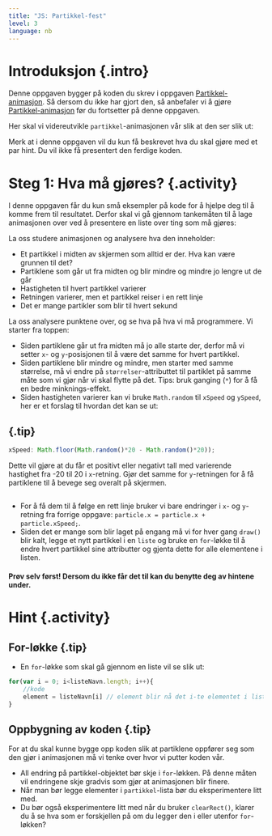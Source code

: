 ```yaml
---
title: "JS: Partikkel-fest"
level: 3
language: nb
---
```


# Introduksjon {.intro}
Denne oppgaven bygger på koden du skrev i oppgaven [Partikkel-animasjon](../partikkel_animasjon/partikkel_animasjon.html). Så dersom du ikke har gjort den, så anbefaler vi å gjøre [Partikkel-animasjon](../partikkel_animasjon/partikkel_animasjon.html) før du fortsetter på denne oppgaven.

Her skal vi videreutvikle `partikkel`-animasjonen vår slik at den ser slik ut:

<canvas id="canvas" width="500" height="500"></canvas>

<script>


        var canvas, ctx;
        var partikkelListe = [];

        window.onload = function(){
            canvas = document.getElementById("canvas");
            ctx = canvas.getContext("2d");
            setInterval(draw, 30);
        };


        //Tegner og skyter particle opp
        function draw(){

            var particle = {
                x: 250,
                y: 250,
                xSpeed: Math.floor(Math.random()*20 - Math.random()*20),
                ySpeed: Math.floor(Math.random()*20 - Math.random()*20),
                size: 10

            };

            partikkelListe.push(particle);

            ctx.clearRect(0,0,500,500);


            for (var i=0; i<partikkelListe.length; i++) {
                particle = partikkelListe[i];



                ctx.fillStyle = 'red';
                ctx.fillRect(particle.x, particle.y,particle.size,particle.size);;

                particle.x = particle.x + particle.xSpeed;
                particle.y = particle.y + particle.ySpeed;

                particle.size = particle.size * 0.96;
            }

        }
</script>

Merk at i denne oppgaven vil du kun få beskrevet hva du skal gjøre med et par hint. Du vil ikke få presentert den ferdige koden.

# Steg 1: Hva må gjøres? {.activity}
I denne oppgaven får du kun små eksempler på kode for å hjelpe deg til å komme frem til resultatet. Derfor skal vi gå gjennom tankemåten til å lage animasjonen over ved å presentere en liste over ting som må gjøres:

La oss studere animasjonen og analysere hva den inneholder:
+ Et partikkel i midten av skjermen som alltid er der. Hva kan være grunnen til det?
+ Partiklene som går ut fra midten og blir mindre og mindre jo lengre ut de går
+ Hastigheten til hvert partikkel varierer
+ Retningen varierer, men et partikkel reiser i en rett linje
+ Det er mange partikler som blir til hvert sekund

La oss analysere punktene over, og se hva på hva vi må programmere. Vi starter fra toppen:
+ Siden partiklene går ut fra midten må jo alle starte der, derfor må vi setter `x`- og `y`-posisjonen til å være det samme for hvert partikkel.
+ Siden partiklene blir mindre og mindre, men starter med samme størrelse, må vi endre på `størrelser`-attributtet til partiklet på samme måte som vi gjør når vi skal flytte på det. Tips: bruk ganging (`*`) for å få en bedre minknings-effekt.
+ Siden hastigheten varierer kan vi bruke `Math.random` til `xSpeed` og `ySpeed`, her er et forslag til hvordan det kan se ut:
## {.tip}
```js
xSpeed: Math.floor(Math.random()*20 - Math.random()*20));
```
Dette vil gjøre at du får et positivt eller negativt tall med varierende hastighet fra -20 til 20 i `x`-retning. Gjør det samme for `y`-retningen for å få partiklene til å bevege seg overalt på skjermen.
##
+ For å få dem til å følge en rett linje bruker vi bare endringer i `x`- og `y`-retning fra forrige oppgave: `particle.x = particle.x + particle.xSpeed;`.
+ Siden det er mange som blir laget på engang må vi for hver gang `draw()` blir kalt, legge et nytt partikkel i en `liste` og bruke en `for`-løkke til å endre hvert partikkel sine attributter og gjenta dette for alle elementene i listen.


#### Prøv selv først! Dersom du ikke får det til kan du benytte deg av hintene under.

# Hint {.activity}
## For-løkke {.tip}
+ En `for`-løkke som skal gå gjennom en liste vil se slik ut:
```js
for(var i = 0; i<listeNavn.length; i++){
    //kode
    element = listeNavn[i] // element blir nå det i-te elementet i listen, "i" blir her et tall fra 0 til lengden av listen.
}
```
##

## Oppbygning av koden {.tip}
For at du skal kunne bygge opp koden slik at partiklene oppfører seg som den gjør i animasjonen må vi tenke over hvor vi putter koden vår.
+ All endring på partikkel-objektet bør skje i `for`-løkken. På denne måten vil endringene skje gradvis som gjør at animasjonen blir finere.
+ Når man bør legge elementer i `partikkel`-lista bør du eksperimentere litt med.
+ Du bør også eksperimentere litt med når du bruker `clearRect()`, klarer du å se hva som er forskjellen på om du legger den i eller utenfor `for`-løkken?
##


